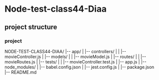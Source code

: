 # Node-test-class44-Diaa

## project structure

### project

NODE-TEST-CLASS44-DIAA/
|-- app/
| |-- controllers/
| | |-- movieController.js
| |-- models/
| | |-- movieModel.js
| |-- routes/
| | |-- movieRoutes.js
| |-- tests/
| | |-- movieController.test.js
| |-- app.js
| |-- node_modules/
| |-- babel.config.json
| |-- jest.config.js
| |-- package.json
|-- README.md
